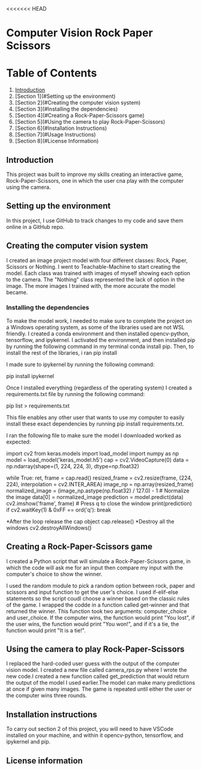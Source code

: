 <<<<<<< HEAD
# Computer Vision Rock Paper Scissors

# Table of Contents
1. [Introduction](#introduction)
2. [Section 1](#Setting up the environment)
3. [Section 2](#Creating the computer vision system)
4. [Section 3](#Installing the dependencies)
5. [Section 4](#Creating a Rock-Paper-Scissors game)
6. [Section 5](#Using the camera to play Rock-Paper-Scissors)
7. [Section 6](#Installation Instructions)
8. [Section 7](#Usage Instructions)
9. [Section 8](#License Information)
    
## Introduction

This project was built to improve my skills creating an interactive game, Rock-Paper-Scissors, one in which the user cna play with the computer using the camera.

## Setting up the environment

In this project, I use GitHub to track changes to my code and save them online in a GitHub repo. 

## Creating the computer vision system

I created an image project model with four different classes: Rock, Paper, Scissors or Nothing. I went to Teachable-Machine  to start creating the model. Each class was trained with images of myself showing each option to the camera. The "Nothing" class represented the lack of option in the image. The more images I trained with, the more accurate the model became.

### Installing the dependencies

To make the model work, I needed to make sure to complete the project on a Windows operating system, as some of the libraries used are not WSL friendly. I created a conda environment and then installed opencv-python, tensorflow, and ipykernel.
I activated the environment, and then installed pip by running the following command in my terminal conda install pip. Then, to install the rest of the libraries, i ran pip install <library>

I made sure to ipykernel by running the following command:

pip install ipykernel

Once I installed everything (regardless of the operating system) I created a requirements.txt file by running the following command:

pip list > requirements.txt

This file enables any other user that wants to use my computer to easily install these exact dependencies by running pip install requirements.txt.

I ran the following file to make sure the model I downloaded worked as expected:

import cv2
from keras.models import load_model
import numpy as np
model = load_model('keras_model.h5')
cap = cv2.VideoCapture(0)
data = np.ndarray(shape=(1, 224, 224, 3), dtype=np.float32)

while True: 
    ret, frame = cap.read()
    resized_frame = cv2.resize(frame, (224, 224), interpolation = cv2.INTER_AREA)
    image_np = np.array(resized_frame)
    normalized_image = (image_np.astype(np.float32) / 127.0) - 1 # Normalize the image
    data[0] = normalized_image
    prediction = model.predict(data)
    cv2.imshow('frame', frame)
    # Press q to close the window
    print(prediction)
    if cv2.waitKey(1) & 0xFF == ord('q'):
        break
            
  *After the loop release the cap object
cap.release()
  *Destroy all the windows
cv2.destroyAllWindows()


## Creating a Rock-Paper-Scissors game

I created a Python script that will simulate a Rock-Paper-Scissors game, in which the code will ask me for an input then compare my input with the computer's choice to show the winner. 

I used the random module to pick a random option between rock, paper and scissors and input function to get the user's choice. I used if-elif-else statements so the script coudl choose a winner based on the classic rules of the game. I wrapped the codde in a function called get-winner and that returned the winner. This function took two arguments: computer_choice and user_choice.
If the computer wins, the function would print "You lost", if the user wins, the function would print "You won!", and if it's a tie, the function would print "It is a tie!".

## Using the camera to play Rock-Paper-Scissors

I replaced the hard-coded user guess with the output of the computer vision model. I created a new file called camera_rps.py where I wrote the new code.I created a new function called get_prediction that would return the output of the model I used earlier.The model can make many predictions at once if given many images. The game is repeated until either the user or the computer wins three rounds.

## Installation instructions

To carry out section 2 of this project, you will need to have VSCode installed on your machine, and within it opencv-python, tensorflow, and ipykernel and pip. 

## License information




